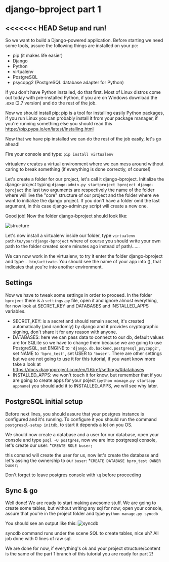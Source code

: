 django-bproject part 1
===============

<<<<<<< HEAD
Setup and run!
--------------

So we want to build a Django-powered application. Before starting we need some
tools, assure the following things are installed on your pc:
  * pip (it makes life easier)
  * Django
  * Python
  * virtualenv
  * PostgreSQL
  * psycopg2 (PostgreSQL database adapter for Python)

If you don't have Python installed, do that first. Most of Linux distros come
out today with pre-installed Python, if you are on Windows download the .exe (2.7
version) and do the rest of the job.

Now we should install pip; pip is a tool for installing easily Python packages, if
you run Linux you can probably install it from your package manager, if you're
running something else you should read this https://pip.pypa.io/en/latest/installing.html

Now that we have pip installed we can do the rest of the job easily, let's go ahead!

Fire your console and type:
`pip install virtualenv`

virtualenv creates a virtual environment where we can mess around without caring to break something (if
everything is done correctly, of course!)

Let's create a folder for our project, let's call it django-bproject. Initialize the django-project typing 
`django-admin.py startproject bproject django-bproject`
the last two arguments are respectively the name of the folder where will live the "core" structure
of our project and the folder where we want to initialize the django project. If you don't have a folder
omit the last argument, in this case django-admin.py script will create a new one.

Good job! Now the folder django-bproject should look like:

![structure](http://s27.postimg.org/zehjcypmr/graph.png)

Let's now install a virtualenv inside our folder, type `virtualenv path/to/your/django-bproject` where of course
you should write your own path to the folder created some minutes ago instead of path/......

We can now work in the virtualenv, to try it enter the folder django-bproject and type `. bin/activate`. You should
see the name of your app into (), that indicates that you're into another environment.

Settings
----------
Now we have to tweak some settings in order to proceed. In the folder `bproject` there is a `settings.py` file, open
it and ignore almost everything, for now look at SECRET_KEY and DATABASES and INSTALLED_APPS variables.
* SECRET_KEY: is a secret and should remain secret, it's created automatically (and randomly) by django and it provides
  cryptographic signing, don't share it for any reason with anyone.
* DATABASES: here we can pass data to connect to our db, default values are for SQLite so we have to change them because
  we are going to use PostgreSQL, set ENGINE to `'django.db.backend.postgresql_psycopg2'`, set NAME to `'bpro_test'`,
  set USER to `'buser'`. There are other settings but we are not going to use it for this tutorial, if you want know more
  take a look at https://docs.djangoproject.com/en/1.6/ref/settings/#databases
* INSTALLED_APPS: we won't touch it for know, but remember that if you are going to create apps for your poject (`python
  manage.py startapp appname`) you should add it to INSTALLED_APPS, we will see why later.

PostgreSQL initial setup
----------
Before next lines, you should assure that your postgres instance is configured and it's running. To configure it
you should run the command `postgresql-setup initdb`, to start it depends a lot on you OS.

We should now create a database and a user for our database, open your console and type `psql -U postgres`, now we are into
postgresql console, let's create our user:
	   *`CREATE ROLE buser;`

this comand will create the user for us, now let's create the database and let's assing the ownership to our `buser`:
     *`CREATE DATABASE bpro_test OWNER buser;`

Don't forget to leave postgres console with `\q` before proceeding

Sync & go
----------
Well done! We are ready to start making awesome stuff. We are going to create some tables, but without writing any sql
for now; open your console, assure that you're in the project folder and type `python manage.py syncdb`

You should see an output like this:
![syncdb](http://s29.postimg.org/4ieulqic7/My_Screenshot.png)

syncdb command runs under the scene SQL to create tables, nice uh? All job done with 0 lines of raw sql.



We are done for now, if everything's ok and your project structure/content is the same of the part 1 branch of this
tutorial you are ready for part 2!
